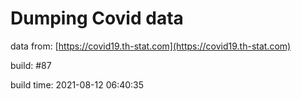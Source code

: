 Dumping Covid data
==================
                        
data from: [https://covid19.th-stat.com](https://covid19.th-stat.com)

build: #87

build time: 2021-08-12 06:40:35
